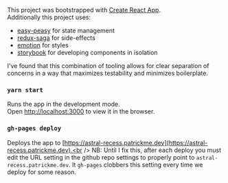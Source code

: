 This project was bootstrapped with [Create React App](https://github.com/facebook/create-react-app).<br />
Additionally this project uses:
 - [easy-peasy](https://easy-peasy.now.sh/) for state management
 - [redux-saga](https://redux-saga.js.org/) for side-effects
 - [emotion](https://emotion.sh) for styles
 - [storybook](https://storybook.js.org/) for developing components in isolation

I've found that this combination of tooling allows for clear separation of concerns in a way that maximizes testability and minimizes boilerplate.

### `yarn start`

Runs the app in the development mode.<br />
Open [http://localhost:3000](http://localhost:3000) to view it in the browser.

###  `gh-pages deploy`

Deploys the app to [https://astral-recess.patrickme.dev](https://astral-recess.patrickme.dev).<br />
NB: Until I fix this, after each deploy you must edit the URL setting in the github repo settings
to properly point to `astral-recess.patrickme.dev`.  It `gh-pages` clobbers this setting every time we deploy for some reason.
